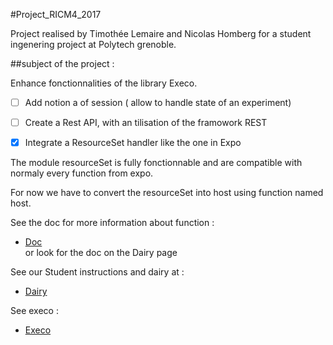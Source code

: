 #Project_RICM4_2017

Project realised by Timothée Lemaire and Nicolas Homberg for a student ingenering project at Polytech grenoble.



##subject of the project : 

Enhance fonctionnalities of the library Execo. 
- [ ] Add notion a of session ( allow to handle state of an experiment)
- [ ] Create a Rest API, with an tilisation of the framowork REST
- [x] Integrate a ResourceSet handler like the one in Expo 


The module resourceSet is fully fonctionnable and are compatible with normaly every function from expo. 

For now we have to convert the resourceSet into host using function named host.

See the doc for more information about function : 
* <a href="https://github.com/TimotheeLemaire/resourceSet-for-execo/blob/gh-pages/dev/docs/_build/html/source/resourceSet.html">Doc</a>  
or look for the doc on the Dairy page


See our Student instructions and dairy at : 
* <a href="http://air.imag.fr/index.php/ExperimentControl">Dairy</a>


See execo : 
* <a href="http://execo.gforge.inria.fr/doc/latest-stable/">Execo</a>

